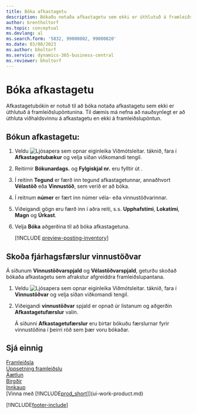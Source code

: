 ```yaml
---
title: Bóka afkastagetu
description: Bókaðu notaða afkastagetu sem ekki er úthlutuð á framleiðslupöntunina í afkastabókinni og skoðaðu bókaða afkastagetu á fjárhagsfærslusíðu afkastagetu.
author: brentholtorf
ms.topic: conceptual
ms.devlang: al
ms.search.form: '5832, 99000802, 99000820'
ms.date: 03/08/2023
ms.author: bholtorf
ms.service: dynamics-365-business-central
ms.reviewer: bholtorf
---
```

# <a name="post-capacities"></a>Bóka afkastagetu

Afkastagetubókin er notuð til að bóka notaða afkastagetu sem ekki er úthlutuð á framleiðslupöntunina. Til dæmis má nefna að nauðsynlegt er að úthluta viðhaldsvinnu á afkastagetu en ekki á framleiðslupöntun.  

## <a name="to-post-capacities"></a>Bókun afkastagetu:

1. Veldu ![Ljósapera sem opnar eiginleika Viðmótsleitar.](media/ui-search/search_small.png "Segðu mér hvað þú vilt gera") táknið, fara í **Afkastagetubækur** og velja síðan viðkomandi tengil.  
2. Reitirnir **Bókunardags.** og **Fylgiskjal nr.** eru fylltir út .  
3. Í reitinn **Tegund** er færð inn tegund afkastagetunnar, annaðhvort **Vélastöð** eða **Vinnustöð**, sem verið er að bóka.  
4. Í reitnum **númer** er fært inn númer véla- eða vinnustöðvarinnar.  
5. Viðeigandi gögn eru færð inn í aðra reiti, s.s. **Upphafstími**, **Lokatími**, **Magn** og **Úrkast**.  
6. Velja **Bóka** aðgerðina til að bóka afkastagetuna.  

    [!INCLUDE [preview-posting-inventory](includes/preview-posting-inventory.md)]

## <a name="to-view-work-center-ledger-entries"></a>Skoða fjárhagsfærslur vinnustöðvar

Á síðunum **Vinnustöðvarspjald** og **Vélastöðvarspjald**, geturðu skoðað bókaða afkastagetu sem afrakstur afgreiddra framleiðslupantana.    
1. Veldu ![Ljósapera sem opnar eiginleika Viðmótsleitar.](media/ui-search/search_small.png "Segðu mér hvað þú vilt gera") táknið, fara í **Vinnustöðvar** og velja síðan viðkomandi tengil.  
2. Viðeigandi **vinnustöðvar** spjald er opnað úr listanum og aðgerðin **Afkastagetufærslur** valin.  

    Á síðunni **Afkastagetufærslur** eru birtar bókuðu færslurnar fyrir vinnustöðina í þeirri röð sem þær voru bókaðar.   

## <a name="see-also"></a>Sjá einnig

[Framleiðsla](production-manage-manufacturing.md)  
[Uppsetning framleiðslu](production-configure-production-processes.md)  
[Áætlun](production-planning.md)  
[Birgðir](inventory-manage-inventory.md)  
[Innkaup](purchasing-manage-purchasing.md)  
[Vinna með [!INCLUDE[prod_short](includes/prod_short.md)]](ui-work-product.md)


[!INCLUDE[footer-include](includes/footer-banner.md)]
